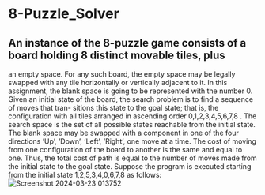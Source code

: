 ﻿# 8-Puzzle_Solver
## An instance of the 8-puzzle game consists of a board holding 8 distinct movable tiles, plus
an empty space. For any such board, the empty space may be legally swapped with any tile
horizontally or vertically adjacent to it. In this assignment, the blank space is going to be
represented with the number 0.
Given an initial state of the board, the search problem is to find a sequence of moves that tran-
sitions this state to the goal state; that is, the configuration with all tiles arranged in ascending
order 0,1,2,3,4,5,6,7,8 .
The search space is the set of all possible states reachable from the initial state. The blank
space may be swapped with a component in one of the four directions ’Up’, ’Down’, ’Left’,
’Right’, one move at a time. The cost of moving from one configuration of the board to another
is the same and equal to one. Thus, the total cost of path is equal to the number of moves
made from the initial state to the goal state.
Suppose the program is executed starting from the initial state 1,2,5,3,4,0,6,7,8 as follows:
![Screenshot 2024-03-23 013752](https://github.com/OmarIraqy/8-Puzzle_Solver/assets/69699199/77d329fc-fa16-4086-9ac4-28b202fbc2dd)
